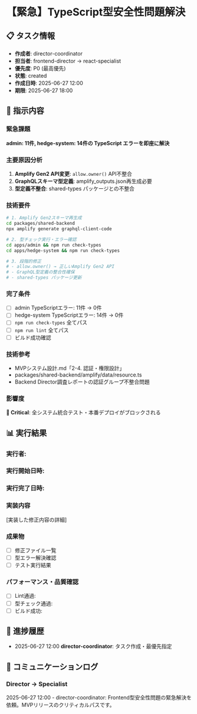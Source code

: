 # 【緊急】TypeScript型安全性問題解決

## 📋 タスク情報
- **作成者**: director-coordinator
- **担当者**: frontend-director → react-specialist
- **優先度**: P0 (最高優先)
- **状態**: created
- **作成日時**: 2025-06-27 12:00
- **期限**: 2025-06-27 18:00

## 🎯 指示内容

### 緊急課題
**admin: 11件, hedge-system: 14件の TypeScript エラーを即座に解決**

### 主要原因分析
1. **Amplify Gen2 API変更**: `allow.owner()` API不整合
2. **GraphQLスキーマ型定義**: amplify_outputs.json再生成必要
3. **型定義不整合**: shared-types パッケージとの不整合

### 技術要件
```bash
# 1. Amplify Gen2スキーマ再生成
cd packages/shared-backend
npx amplify generate graphql-client-code

# 2. 型チェック実行・エラー確認
cd apps/admin && npm run check-types
cd apps/hedge-system && npm run check-types

# 3. 段階的修正
# - allow.owner() → 正しいAmplify Gen2 API
# - GraphQL型定義の整合性確保
# - shared-types パッケージ更新
```

### 完了条件
- [ ] admin TypeScriptエラー: 11件 → 0件
- [ ] hedge-system TypeScriptエラー: 14件 → 0件
- [ ] `npm run check-types` 全てパス
- [ ] `npm run lint` 全てパス
- [ ] ビルド成功確認

### 技術参考
- MVPシステム設計.md「2-4. 認証・権限設計」
- packages/shared-backend/amplify/data/resource.ts
- Backend Director調査レポートの認証グループ不整合問題

### 影響度
**🚨 Critical**: 全システム統合テスト・本番デプロイがブロックされる

## 📊 実行結果
### 実行者: 
### 実行開始日時: 
### 実行完了日時: 

### 実装内容
[実装した修正内容の詳細]

### 成果物
- [ ] 修正ファイル一覧
- [ ] 型エラー解決確認
- [ ] テスト実行結果

### パフォーマンス・品質確認
- [ ] Lint通過: 
- [ ] 型チェック通過: 
- [ ] ビルド成功: 

## 🔄 進捗履歴
- 2025-06-27 12:00 **director-coordinator**: タスク作成・最優先指定

## 💬 コミュニケーションログ
### Director → Specialist
2025-06-27 12:00 - director-coordinator: Frontend型安全性問題の緊急解決を依頼。MVPリリースのクリティカルパスです。